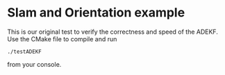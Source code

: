 # Slam and Orientation example

This is our original test to verify the correctness and speed of the ADEKF.
Use the CMake file to compile and run 
```
./testADEKF
```
from your console. 

